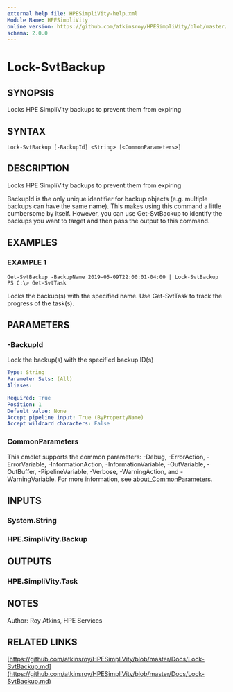 ```yaml
---
external help file: HPESimpliVity-help.xml
Module Name: HPESimpliVity
online version: https://github.com/atkinsroy/HPESimpliVity/blob/master/Docs/Lock-SvtBackup.md
schema: 2.0.0
---
```


# Lock-SvtBackup

## SYNOPSIS
Locks HPE SimpliVity backups to prevent them from expiring

## SYNTAX

```
Lock-SvtBackup [-BackupId] <String> [<CommonParameters>]
```

## DESCRIPTION
Locks HPE SimpliVity backups to prevent them from expiring

BackupId is the only unique identifier for backup objects (e.g.
multiple backups can have the same name).
This makes using this command a little cumbersome by itself.
However, you can use Get-SvtBackup to identify
the backups you want to target and then pass the output to this command.

## EXAMPLES

### EXAMPLE 1
```
Get-SvtBackup -BackupName 2019-05-09T22:00:01-04:00 | Lock-SvtBackup
PS C:\> Get-SvtTask
```

Locks the backup(s) with the specified name.
Use Get-SvtTask to track the progress of the task(s).

## PARAMETERS

### -BackupId
Lock the backup(s) with the specified backup ID(s)

```yaml
Type: String
Parameter Sets: (All)
Aliases:

Required: True
Position: 1
Default value: None
Accept pipeline input: True (ByPropertyName)
Accept wildcard characters: False
```

### CommonParameters
This cmdlet supports the common parameters: -Debug, -ErrorAction, -ErrorVariable, -InformationAction, -InformationVariable, -OutVariable, -OutBuffer, -PipelineVariable, -Verbose, -WarningAction, and -WarningVariable. For more information, see [about_CommonParameters](http://go.microsoft.com/fwlink/?LinkID=113216).

## INPUTS

### System.String
### HPE.SimpliVity.Backup
## OUTPUTS

### HPE.SimpliVity.Task
## NOTES
Author: Roy Atkins, HPE Services

## RELATED LINKS

[https://github.com/atkinsroy/HPESimpliVity/blob/master/Docs/Lock-SvtBackup.md](https://github.com/atkinsroy/HPESimpliVity/blob/master/Docs/Lock-SvtBackup.md)

